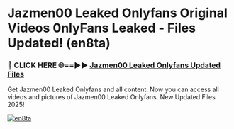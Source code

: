 # Jazmen00 Leaked Onlyfans Original Videos 0nlyFans Leaked - Files Updated! (en8ta)

<h3>🔴 CLICK HERE 🌐==►► <a href="https://tinyurl.com/x26r9saj" rel="nofollow">Jazmen00 Leaked Onlyfans Updated Files</a></h3>

Get Jazmen00 Leaked Onlyfans and all content. Now you can access all videos and pictures of Jazmen00 Leaked Onlyfans. New Updated Files 2025!

[![en8ta](https://i.imgur.com/LkgZPqh.gif)](https://tinyurl.com/x26r9saj)
